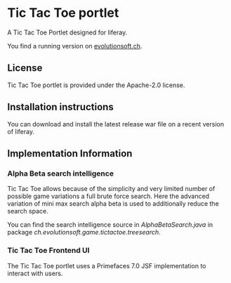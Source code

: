# Tic Tac Toe portlet
A Tic Tac Toe Portlet designed for liferay.

You find a running version on [evolutionsoft.ch](https://evolutionsoft.ch/tic-tac-toe).

## License
Tic Tac Toe portlet is provided under the Apache-2.0 license.

## Installation instructions
You can download and install the latest release war file on a recent version of liferay.

## Implementation Information

### Alpha Beta search intelligence
Tic Tac Toe allows because of the simplicity and very limited number of possible game variations a full brute force search.
Here the advanced variation of mini max search alpha beta is used to additionally reduce the search space.

You can find the search intelligence source in *AlphaBetaSearch.java* in package *ch.evolutionsoft.game.tictactoe.treesearch*.

### Tic Tac Toe Frontend UI
The Tic Tac Toe portlet uses a Primefaces 7.0 JSF implementation to interact with users.
